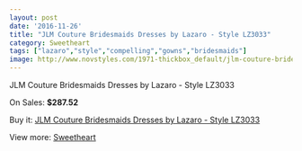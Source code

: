 ```yaml
---
layout: post
date: '2016-11-26'
title: "JLM Couture Bridesmaids Dresses by Lazaro - Style LZ3033"
category: Sweetheart
tags: ["lazaro","style","compelling","gowns","bridesmaids"]
image: http://www.novstyles.com/1971-thickbox_default/jlm-couture-bridesmaids-dresses-by-lazaro-style-lz3033.jpg
---
```

JLM Couture Bridesmaids Dresses by Lazaro - Style LZ3033

On Sales: **$287.52**
<a href="https://www.novstyles.com/en/sweetheart/1109-jlm-couture-bridesmaids-dresses-by-lazaro-style-lz3033.html"><amp-img layout="responsive" width="600" height="600" src="//www.novstyles.com/1971-thickbox_default/jlm-couture-bridesmaids-dresses-by-lazaro-style-lz3033.jpg" alt="JLM Couture Bridesmaids Dresses by Lazaro - Style LZ3033 0" /></a>
<a href="https://www.novstyles.com/en/sweetheart/1109-jlm-couture-bridesmaids-dresses-by-lazaro-style-lz3033.html"><amp-img layout="responsive" width="600" height="600" src="//www.novstyles.com/1972-thickbox_default/jlm-couture-bridesmaids-dresses-by-lazaro-style-lz3033.jpg" alt="JLM Couture Bridesmaids Dresses by Lazaro - Style LZ3033 1" /></a>

Buy it: [JLM Couture Bridesmaids Dresses by Lazaro - Style LZ3033](https://www.novstyles.com/en/sweetheart/1109-jlm-couture-bridesmaids-dresses-by-lazaro-style-lz3033.html "JLM Couture Bridesmaids Dresses by Lazaro - Style LZ3033")

View more: [Sweetheart](https://www.novstyles.com/en/7-sweetheart "Sweetheart")